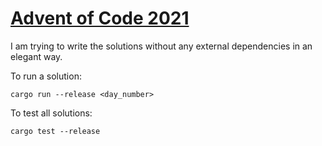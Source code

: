 # [Advent of Code 2021](https://adventofcode.com/2021/stats)

I am trying to write the solutions without any external dependencies in an elegant way.

To run a solution:

```
cargo run --release <day_number>

```

To test all solutions:

```
cargo test --release
```
